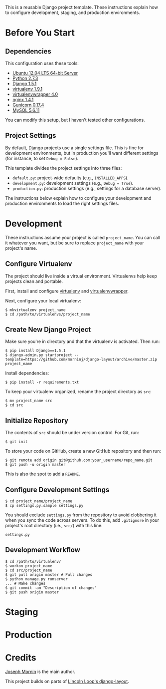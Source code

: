 This is a reusable Django project template. These instructions explain how to 
configure development, staging, and production environments.

# Before You Start

## Dependencies

This configuration uses these tools:

* [Ubuntu 12.04 LTS 64-bit Server](http://www.ubuntu.com/download/server)
* [Python 2.7.3](http://www.python.org/download/releases/2.7.3/)
* [Django 1.5.1](https://docs.djangoproject.com/en/dev/releases/1.5/)
* [virtualenv 1.9.1](https://pypi.python.org/pypi/virtualenv)
* [virtualenvwrapper 4.0](https://bitbucket.org/dhellmann/virtualenvwrapper/)
* [nginx 1.4.1](http://nginx.org/en/download.html)
* [Gunicorn 0.17.4](https://pypi.python.org/pypi/gunicorn/)
* [MySQL 5.6.11](http://dev.mysql.com/downloads/mysql/)

You can modify this setup, but I haven't tested other configurations.

## Project Settings

By default, Django projects use a single settings file. This is fine for 
development environments, but in production you'll want different settings 
(for instance, to set `Debug = False`).

This template divides the project settings into three files:

* `default.py`: project-wide defaults (e.g., `INSTALLED_APPS`).
* `development.py`: development settings (e.g., `Debug = True`).
* `production.py`: production settings (e.g., settings for a database server).

The instructions below explain how to configure your development and 
production environments to load the right settings files.

# Development

These instructions assume your project is called `project_name`. You can call 
it whatever you want, but be sure to replace `project_name` with your 
project's name.

## Configure Virtualenv

The project should live inside a virtual environment. Virtualenvs help keep 
projects clean and portable.

First, install and configure 
[virtualenv](https://pypi.python.org/pypi/virtualenv) and 
[virtualenvwrapper](https://bitbucket.org/dhellmann/virtualenvwrapper/).

Next, configure your local virtualenv:

    $ mkvirtualenv project_name
    $ cd /path/to/virtualenvs/project_name

## Create New Django Project

Make sure you're in directory and that the virtualenv is activated. Then 
run:

    $ pip install Django==1.5.1
    $ django-admin.py startproject --template=https://github.com/morninj/django-layout/archive/master.zip project_name

Install dependencies:

    $ pip install -r requirements.txt

To keep your virtualenv organized, rename the project directory as `src`:

    $ mv project_name src
    $ cd src

## Initialize Repository

The contents of `src` should be under version control. For Git, run:

    $ git init

To store your code on GitHub, create a new GitHub repository and then run:

    $ git remote add origin git@github.com:your_username/repo_name.git
    $ git push -u origin master

This is also the spot to add a `README`.

## Configure Development Settings

    $ cd project_name/project_name
    $ cp settings.py.sample settings.py

You should exclude `settings.py` from the repository to avoid clobbering it 
when you sync the code across servers. To do this, add `.gitignore` in your 
project's root directory (i.e., `src/`) with this line:

    settings.py

## Development Workflow

    $ cd /path/to/virtualenv/
    $ workon project_name
    $ cd src/project_name
    $ git pull origin master # Pull changes
    $ python manage.py runserver
    ... # Make changes
    $ git commit -am "Description of changes"
    $ git push origin master
<!-- TODO fab? -->

# Staging

<!-- TODO -->

# Production

<!-- TODO -->

# Credits

[Joseph Mornin](http://www.mornin.org/) is the main author.

This project builds on parts of [Lincoln Loop's 
django-layout](https://github.com/lincolnloop/django-layout).

<!-- TODO: pokayoke and 12-factor -->
<!-- TODO: add south -->
